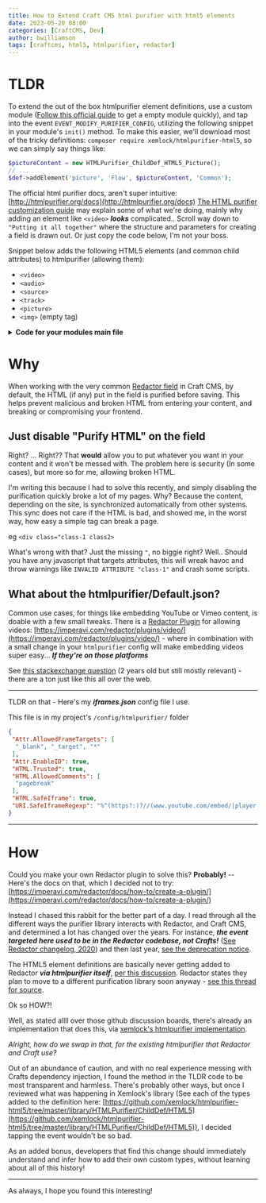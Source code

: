 ```yaml
---
title: How to Extend Craft CMS html purifier with html5 elements
date: 2023-05-20 08:00
categories: [CraftCMS, Dev]
author: bwilliamson
tags: [craftcms, html5, htmlpurifier, redactor]
---
```


# TLDR

To extend the out of the box htmlpurifier element definitions, use a custom module ([Follow this official guide](https://craftcms.com/docs/4.x/extend/module-guide.html) to get a empty module quickly), and tap into the event `EVENT_MODIFY_PURIFIER_CONFIG`, utilizing the following snippet in your module's `init()` method.
To make this easier, we'll download most of the tricky definitions: `composer require xemlock/htmlpurifier-html5`, so we can simply say things like:
``` php
$pictureContent = new HTMLPurifier_ChildDef_HTML5_Picture();
// ...
$def->addElement('picture', 'Flow', $pictureContent, 'Common');
```

The official html purifier docs, aren't super intuitive: [http://htmlpurifier.org/docs](http://htmlpurifier.org/docs)
[The HTML purifier customization guide](http://htmlpurifier.org/docs/enduser-customize.html) may explain some of what we're doing, mainly why adding an element like `<video>` ***looks*** complicated.. Scroll way down to `"Putting it all together"` where the structure and parameters for creating a field is drawn out. Or just copy the code below, I'm not your boss.

Snippet below adds the following HTML5 elements (and common child attributes) to htmlpurifier (allowing them):
- `<video>`
- `<audio>`
- `<source>`
- `<track>`
- `<picture>`
- `<img>` (empty tag)

<details markdown="1">
  <summary><strong>Code for your modules main file </strong></summary>

### ***Note***:
Compare this to the boilerplate produced by `craft make module`, the `attachEventHandlers()` is basically all that's changed here

```php
namespace modules\YOURMODULE;

use Craft;
use HTMLPurifier_ChildDef_HTML5_Media;
use HTMLPurifier_ChildDef_HTML5_Picture;
use yii\base\Module as BaseModule;
use craft\redactor\Field;
use craft\htmlfield\events\ModifyPurifierConfigEvent;
use yii\base\Event;

/**
 * purifier-config module
 *
 * @method static Module getInstance()
 */
class Module extends BaseModule
{
 public function init(): void
 {
  Craft::setAlias('@modules/purifiermodule', __DIR__);

  // Set the controllerNamespace based on whether this is a console or web request
  if (Craft::$app->request->isConsoleRequest) {
   $this->controllerNamespace = 'modules\\purifiermodule\\console\\controllers';
  } else {
   $this->controllerNamespace = 'modules\\purifiermodule\\controllers';
  }

  parent::init();

  // Defer most setup tasks until Craft is fully initialized
  Craft::$app->onInit(function () {
   $this->attachEventHandlers();
  });
 }

 private function attachEventHandlers(): void
 {
  Event::on(
   Field::class, // When the craft\redactor\Field class sends the following event
   Field::EVENT_MODIFY_PURIFIER_CONFIG,
   static function (ModifyPurifierConfigEvent $event) {
    if ($def = $event->config->getHTMLDefinition(true)) {
     // xemlock/htmlpurifier-html5 library used to assist extending the HTML5 definitions
     // modifying config/htmlpurifier/Default.json wont cut it for this
     $mediaContent = new HTMLPurifier_ChildDef_HTML5_Media();
     $pictureContent = new HTMLPurifier_ChildDef_HTML5_Picture();
     // https://html.spec.whatwg.org/dev/media.html#the-video-element
     foreach (['video', 'audio'] as $element) {
      $def->addElement($element, 'Flow', $mediaContent, 'Common', [
       'controls' => 'Bool',
       'height' => 'Length',
       'poster' => 'URI',
       'preload' => 'Enum#auto,metadata,none',
       'src' => 'URI',
       'width' => 'Length',
      ]);
      $def->addElement($element, 'Inline', $mediaContent, 'Common', [
       'controls' => 'Bool',
       'height' => 'Length',
       'poster' => 'URI',
       'preload' => 'Enum#auto,metadata,none',
       'src' => 'URI',
       'width' => 'Length',
      ]);
     }

     // https://html.spec.whatwg.org/dev/embedded-content.html#the-source-element
     $def->addElement('source', false, 'Empty', 'Common', [
      'media' => 'Text',
      'sizes' => 'Text',
      'src' => 'URI',
      'srcset' => 'Text',
      'type' => 'Text',
     ]);

     // https://html.spec.whatwg.org/dev/media.html#the-track-element
     $def->addElement('track', false, 'Empty', 'Common', [
      'kind' => 'Enum#captions,chapters,descriptions,metadata,subtitles',
      'src' => 'URI',
      'srclang' => 'Text',
      'label' => 'Text',
      'default' => 'Bool',
     ]);

     // https://html.spec.whatwg.org/dev/embedded-content.html#the-picture-element
     $def->addElement('picture', 'Flow', $pictureContent, 'Common');
     $def->addElement('picture', 'Inline', $pictureContent, 'Common');

     // https://html.spec.whatwg.org/dev/embedded-content.html#the-img-element
     $img = $def->addBlankElement('img');
     $img->attr = [
      'srcset' => 'Text',
      'sizes' => 'Text',
     ];
    }
   }
  );
 }
}


```
</details>

# Why

When working with the very common [Redactor field](https://plugins.craftcms.com/redactor) in Craft CMS, by default, the HTML (if any) put in the field is purified before saving.
This helps prevent malicious and broken HTML from entering your content, and breaking or compromising your frontend.

## Just disable "Purify HTML" on the field
Right? ... Right??
That **would** allow you to put whatever you want in your content and it won't be messed with. The problem here is security (In some cases), but more so for me, allowing broken HTML.

I'm writing this because I had to solve this recently, and simply disabling the purification quickly broke a lot of my pages. Why? Because the content, depending on the site, is synchronized automatically from other systems. This sync does not care if the HTML is bad, and showed me, in the worst way, how easy a simple tag can break a page.

eg `<div class="class-1 class2>`

What's wrong with that? Just the missing `"`, no biggie right? Well.. Should you have any javascript that targets attributes, this will wreak havoc and throw warnings like `INVALID ATTRIBUTE "class-1"` and crash some scripts.

## What about the htmlpurifier/Default.json?

Common use cases, for things like embedding YouTube or Vimeo content, is doable with a few small tweaks. There is a [Redactor Plugin](https://imperavi.com/redactor/plugins/) for allowing videos: [https://imperavi.com/redactor/plugins/video/](https://imperavi.com/redactor/plugins/video/) - where in combination with a small change in your `htmlpurifier` config will make embedding videos super easy... ***If they're on those platforms***

See [this stackexchange question](https://craftcms.stackexchange.com/questions/20133/html-purifier-config-file) (2 years old but still mostly relevant) - there are a ton just like this all over the web.

---

TLDR on that - Here's my <strong><em>iframes.json</em></strong> config file I use.

This file is in my project's `/config/htmlpurifier/` folder

```json
{
 "Attr.AllowedFrameTargets": [
  "_blank", "_target", "*"
 ],
 "Attr.EnableID": true,
 "HTML.Trusted": true,
 "HTML.AllowedComments": [
  "pagebreak"
 ],
 "HTML.SafeIframe": true,
 "URI.SafeIframeRegexp": "%^(https?:)?//(www.youtube.com/embed/|player.vimeo.com/video/|forms.clickup.com/|app-cdn.clickup.com/forms-embed/)%"
}

```


---


# How


Could you make your own Redactor plugin to solve this?
**Probably!** -- Here's the docs on that, which I decided not to try: [https://imperavi.com/redactor/docs/how-to/create-a-plugin/](https://imperavi.com/redactor/docs/how-to/create-a-plugin/)

Instead I chased this rabbit for the better part of a day. I read through all the different ways the purifier library interacts with Redactor, and Craft CMS, and determined a lot has changed over the years. For instance, ***the event targeted here used to be in the Redactor codebase, not Crafts!*** ([See Redactor changelog, 2020](https://github.com/craftcms/redactor/blob/850e69a8239ea5ef6936af4ef1d1c7d7f1d67f2d/CHANGELOG.md?plain=1#L268)) and then last year, [see the deprecation notice](https://github.com/craftcms/redactor/blame/main/src/events/ModifyPurifierConfigEvent.php).

The HTML5 element definitions are basically never getting added to Redactor ***via htmlpurifier itself***, [per this discussion](https://github.com/ezyang/htmlpurifier/issues/160#issuecomment-735522214). Redactor states they plan to move to a different purification library soon anyway - [see this thread for source](https://github.com/craftcms/redactor/issues/78#issuecomment-1023027396).

Ok so HOW?!

Well, as stated allll over those github discussion boards, there's already an implementation that does this, via [xemlock's htmlpurifier implementation](https://github.com/xemlock/htmlpurifier-html5).

*Alright, how do we swap in that, for the existing htmlpurifier that Redactor and Craft use?*

Out of an abundance of caution, and with no real experience messing with Crafts dependency injection, I found the method in the TLDR code to be most transparent and harmless. There's probably other ways, but once I reviewed what was happening in Xemlock's library (See each of the types added to the definition here: [https://github.com/xemlock/htmlpurifier-html5/tree/master/library/HTMLPurifier/ChildDef/HTML5](https://github.com/xemlock/htmlpurifier-html5/tree/master/library/HTMLPurifier/ChildDef/HTML5)), I decided tapping the event wouldn't be so bad.

As an added bonus, developers that find this change should immediately understand and infer how to add their own custom types, without learning about all of this history!

---

As always, I hope you found this interesting!
